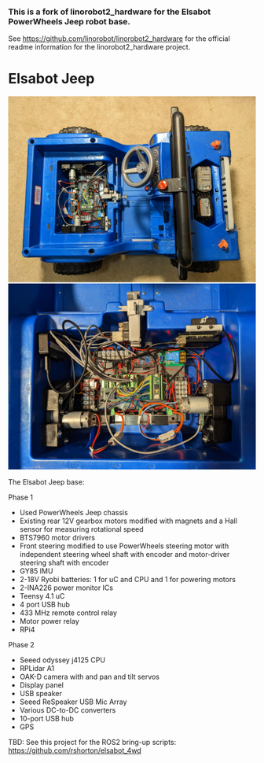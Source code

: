 ### This is a fork of linorobot2_hardware for the Elsabot PowerWheels Jeep robot base.

See https://github.com/linorobot/linorobot2_hardware for the official readme information for the linorobot2_hardware project.


# Elsabot Jeep

![Elsabot Jeep](docs/jeep_wip1.jpg)
![Elsabot Jeep](docs/jeep_wip2.jpg)


The Elsabot Jeep base:

Phase 1
* Used PowerWheels Jeep chassis
* Existing rear 12V gearbox motors modified with magnets and a Hall sensor for measuring rotational speed
* BTS7960 motor drivers
* Front steering modified to use PowerWheels steering motor with independent steering wheel shaft with encoder and motor-driver steering shaft with encoder
* GY85 IMU
* 2-18V Ryobi batteries: 1 for uC and CPU and 1 for powering motors
* 2-INA226 power monitor ICs
* Teensy 4.1 uC
* 4 port USB hub
* 433 MHz remote control relay
* Motor power relay
* RPi4

Phase 2
* Seeed odyssey j4125 CPU
* RPLidar A1
* OAK-D camera with and pan and tilt servos
* Display panel
* USB speaker
* Seeed ReSpeaker USB Mic Array
* Various DC-to-DC converters
* 10-port USB hub
* GPS

TBD:
See this project for the ROS2 bring-up scripts:
https://github.com/rshorton/elsabot_4wd

